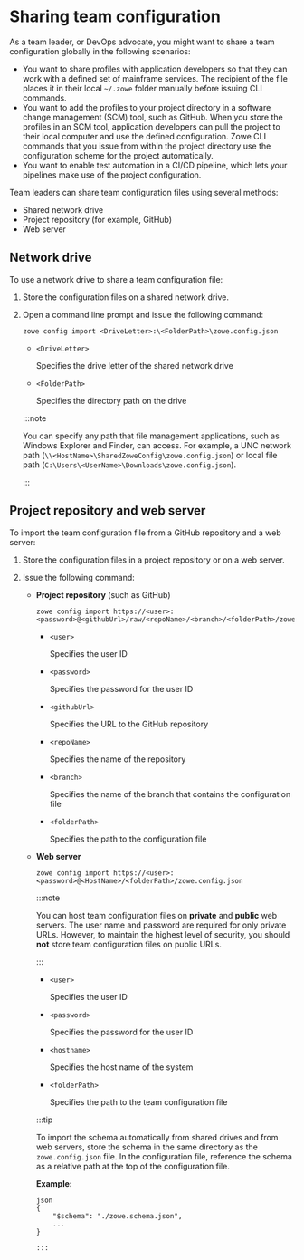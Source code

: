 # Sharing team configuration

As a team leader, or DevOps advocate, you might want to share a team configuration globally in the following scenarios:

- You want to share profiles with application developers so that they can work with a defined set of mainframe services. The recipient of the file places it in their local `~/.zowe` folder manually before issuing CLI commands.
- You want to add the profiles to your project directory in a software change management (SCM) tool, such as GitHub. When you store the profiles in an SCM tool, application developers can pull the project to their local computer and use the defined configuration. Zowe CLI commands that you issue from within the project directory use the configuration scheme for the project automatically.
- You want to enable test automation in a CI/CD pipeline, which lets your pipelines make use of the project configuration.

Team leaders can share team configuration files using several methods:
- Shared network drive
- Project repository (for example, GitHub)
- Web server

## Network drive

To use a network drive to share a team configuration file:

1. Store the configuration files on a shared network drive.

2. Open a command line prompt and issue the following command:

    ```
    zowe config import <DriveLetter>:\<FolderPath>\zowe.config.json
    ```
    - `<DriveLetter>`

        Specifies the drive letter of the shared network drive

    - `<FolderPath>`

        Specifies the directory path on the drive

    :::note
    
    You can specify any path that file management applications, such as Windows Explorer and Finder, can access. For example, a UNC network path (`\\<HostName>\SharedZoweConfig\zowe.config.json`) or local file path (`C:\Users\<UserName>\Downloads\zowe.config.json`).

    :::

## Project repository and web server

To import the team configuration file from a GitHub repository and a web server:

1. Store the configuration files in a project repository or on a web server.

2. Issue the following command:

    - **Project repository** (such as GitHub)

        ```
        zowe config import https://<user>:<password>@<githubUrl>/raw/<repoName>/<branch>/<folderPath>/zowe.config.json
        ```

        - `<user>`

            Specifies the user ID

        - `<password>`

            Specifies the password for the user ID

        - `<githubUrl>`

            Specifies the URL to the GitHub repository

        - `<repoName>`

            Specifies the name of the repository

        - `<branch>`

            Specifies the name of the branch that contains the configuration file

        - `<folderPath>`

            Specifies the path to the configuration file

    - **Web server**

        ```
        zowe config import https://<user>:<password>@<HostName>/<folderPath>/zowe.config.json
        ```

        :::note
        
        You can host team configuration files on **private** and **public** web servers. The user name and password are required for only private URLs. However, to maintain the highest level of security, you should **not** store team configuration files on public URLs.

        :::

        - `<user>`
 
            Specifies the user ID
        - `<password>`

            Specifies the password for the user ID
        - `<hostname>`

            Specifies the host name of the system
        - `<folderPath>`

            Specifies the path to the team configuration file



        :::tip

        To import the schema automatically from shared drives and from web servers, store the schema in the same directory as the `zowe.config.json` file. In the configuration file, reference the schema as a relative path at the top of the configuration file.

        **Example:**

        ```
        json
        {
            "$schema": "./zowe.schema.json",
            ...
        }

        :::
